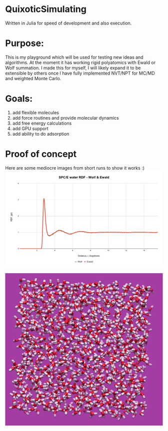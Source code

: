 # QuixoticSimulating

Written in Julia for speed of development and also execution.

# Purpose:
This is my playground which will be used for testing new ideas and algorithms. At the moment it has working rigid polyatomics with Ewald or Wolf summation. I made this for myself, I will likely expand it to be extensible by others once I have fully implemented NVT/NPT for MC/MD and weighted Monte Carlo.

# Goals:
  1) add flexible molecules 
  2) add force routines and provide molecular dynamics 
  3) add free energy calculations
  4) add GPU support
  5) add ability to do adsorption
  
  # Proof of concept
  Here are some mediocre images from short runs to show it works :)
![](docs/images/SPCE_W_E_.png)

![](docs/images/spce_box.png)
